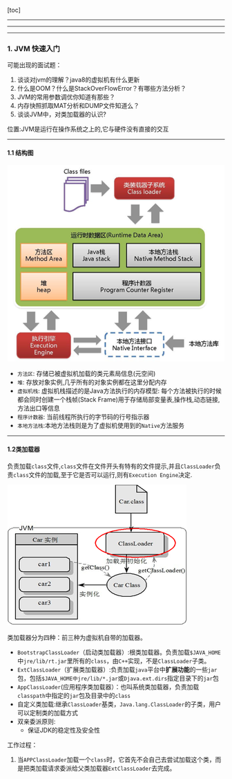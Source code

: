 [toc]

---

---

---

### 1. JVM 快速入门

可能出现的面试题：

1. 谈谈对jvm的理解？java8的虚拟机有什么更新
2. 什么是OOM？什么是StackOverFlowError？有哪些方法分析？
3. JVM的常用参数调优你知道有那些？
4. 内存快照抓取MAT分析和DUMP文件知道么？
5. 谈谈JVM中，对类加载器的认识?

位置:JVM是运行在操作系统之上的,它与硬件没有直接的交互

---

#### 1.1 结构图

![JVM结构](../Img/JVM结构.png)

- `方法区`: 存储已被虚拟机加载的类元素局信息(元空间)
- `堆`: 存放对象实例,几乎所有的对象实例都在这里分配内存
- `虚拟机栈`: 虚拟机栈描述的是Java方法执行的内存模型: 每个方法被执行的时候都会同时创建一个栈帧(Stack Frame)用于存储局部变量表,操作栈,动态链接,方法出口等信息 
- `程序计数器`: 当前线程所执行的字节码的行号指示器
- `本地方法栈`:本地方法栈则是为了虚拟机使用到的`Native`方法服务

---

#### 1.2类加载器

负责加载`class`文件,`class`文件在文件开头有特有的文件提示,并且`ClassLoader`负责`class`文件的加载,至于它是否可以运行,则有`Execution Engine`决定.

![ClassLoader](../Img/ClassLoader.png)

类加载器分为四种：前三种为虚拟机自带的加载器。

- `BootstrapClassLoader`（启动类加载器）:根类加载器。负责加载`$JAVA_HOME`中`jre/lib/rt.jar`里所有的`class`，由`C++`实现，不是`ClassLoader`子类。
- `ExtClassLoader`（扩展类加载器）:负责加载`java`平台中**扩展功能**的一些`jar`包，包括`$JAVA_HOME中jre/lib/*.jar`或`Djava.ext.dirs`指定目录下的`jar`包
- `AppClassLoader`(应用程序类加载器）：也叫系统类加载器，负责加载`classpath`中指定的`jar`包及目录中的`class`
- 自定义类加载:继承`ClassLoader`基类，`Java.lang.ClassLoader`的子类，用户可以定制类的加载方式
- 双亲委派原则:
  - 保证JDK的稳定性及安全性

工作过程：

1. 当`APPClassLoader`加载一个`class`时，它首先不会自己去尝试加载这个类，而是把类加载请求委派给父类加载器`ExtClassLoader`去完成。